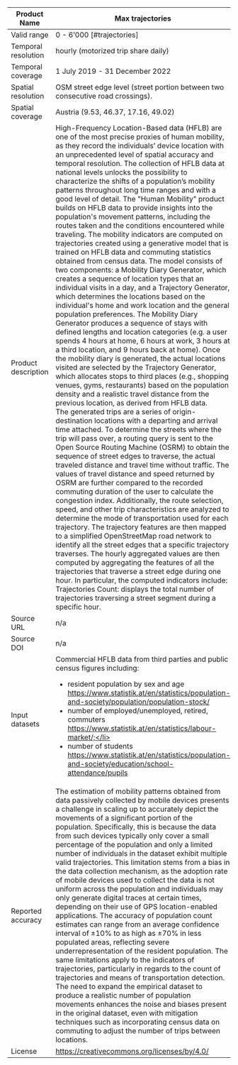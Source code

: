|Product Name| Max trajectories |
| --- | --- |
| Valid range |0 - 6’000 [#trajectories]|
| Temporal resolution | hourly (motorized trip share daily) |
| Temporal coverage | 1 July 2019 - 31 December 2022 |
| Spatial resolution | OSM street edge level (street portion between two consecutive road crossings). |
| Spatial coverage | Austria (9.53, 46.37, 17.16, 49.02) |
| Product description | High-Frequency Location-Based data (HFLB) are one of the most precise proxies of human mobility, as they record the individuals’ device location with an unprecedented level of spatial accuracy and temporal resolution. The collection of HFLB data at national levels unlocks the possibility to characterize the shifts of a population’s mobility patterns throughout long time ranges and with a good level of detail. The "Human Mobility" product builds on HFLB data to provide insights into the population's movement patterns, including the routes taken and the conditions encountered while traveling. The mobility indicators are computed on trajectories created using a generative model that is trained on HFLB data and commuting statistics obtained from census data. The model consists of two components: a Mobility Diary Generator, which creates a sequence of location types that an individual visits in a day, and a Trajectory Generator, which determines the locations based on the individual's home and work location and the general population preferences. The Mobility Diary Generator produces a sequence of stays with defined lengths and location categories (e.g. a user spends 4 hours at home, 6 hours at work, 3 hours at a third location, and 9 hours back at home). Once the mobility diary is generated, the actual locations visited are selected by the Trajectory Generator, which allocates stops to third places (e.g., shopping venues, gyms, restaurants) based on the population density and a realistic travel distance from the previous location, as derived from HFLB data.<br>The generated trips are a series of origin-destination locations with a departing and arrival time attached. To determine the streets where the trip will pass over, a routing query is sent to the Open Source Routing Machine (OSRM) to obtain the sequence of street edges to traverse, the actual traveled distance and travel time without traffic. The values of travel distance and speed returned by OSRM are further compared to the recorded commuting duration of the user to calculate the congestion index. Additionally, the route selection, speed, and other trip characteristics are analyzed to determine the mode of transportation used for each trajectory. The trajectory features are then mapped to a simplified OpenStreetMap road network to identify all the street edges that a specific trajectory traverses. The hourly aggregated values are then computed by aggregating the features of all the trajectories that traverse a street edge during one hour. In particular, the computed indicators include:<br>Trajectories Count: displays the total number of trajectories traversing a street segment during a specific hour.|
| Source URL | n/a |
| Source DOI | n/a |
| Input datasets |Commercial HFLB data from third parties and public census figures including:<ul><li>resident population by sex and age https://www.statistik.at/en/statistics/population-and-society/population/population-stock/</li><li>number of employed/unemployed, retired, commuters https://www.statistik.at/en/statistics/labour-market/;</li><li>number of students https://www.statistik.at/en/statistics/population-and-society/education/school-attendance/pupils</li></ul>|
| Reported accuracy | The estimation of mobility patterns obtained  from data passively collected by mobile devices presents a challenge in scaling up to accurately depict the movements of a significant portion of the population. Specifically, this is because the data from such devices typically only cover a small percentage of the population and only a limited number of individuals in the dataset exhibit multiple valid trajectories. This limitation stems from a bias in the data collection mechanism, as the adoption rate of mobile devices used to collect the data is not uniform across the population and individuals may only generate digital traces at certain times, depending on their use of GPS location-enabled applications. The accuracy of population count estimates can range from an average confidence interval of ±10% to as high as ±70% in less populated areas, reflecting severe underrepresentation of the resident population. The same limitations apply to the indicators of trajectories, particularly in regards to the count of trajectories and means of transportation detection. The need to expand the empirical dataset to produce a realistic number of population movements enhances the noise and biases present in the original dataset, even with mitigation techniques such as incorporating census data on commuting to adjust the number of trips between locations. |
| License | https://creativecommons.org/licenses/by/4.0/ |
